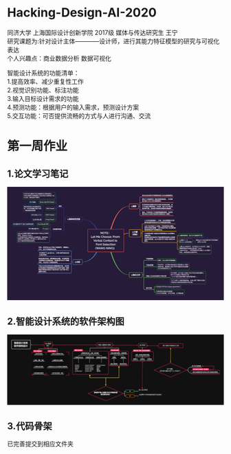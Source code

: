 # Hacking-Design-AI-2020
同济大学 上海国际设计创新学院 2017级 媒体与传达研究生 王宁  
研究课题为:针对设计主体————设计师，进行其能力特征模型的研究与可视化表达  
个人兴趣点：商业数据分析 数据可视化  

智能设计系统的功能清单：   
1.提高效率、减少重复性工作  
2.视觉识别功能、标注功能  
3.输入目标设计需求的功能  
4.预测功能：根据用户的输入需求，预测设计方案  
5.交互功能：可否提供流畅的方式与人进行沟通、交流    

# 第一周作业
## 1.论文学习笔记
![image](https://github.com/lemonxixixi/Hacking-Design-AI-2020/blob/master/Lesson1_Assignment/Paper_Note.png)

## 2.智能设计系统的软件架构图
![image](Lesson1_Assignment/Structure_of_Intelligent_Design.png)
## 3.代码骨架
已完善提交到相应文件夹
